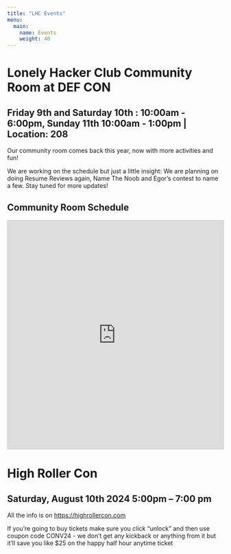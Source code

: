 ```yaml
---
title: "LHC Events"
menu:
  main:
    name: Events
    weight: 40
---
```


# Lonely Hacker Club Community Room at DEF CON
## Friday 9th and Saturday 10th : 10:00am - 6:00pm, Sunday 11th 10:00am - 1:00pm | Location: 208

Our community room comes back this year, now with more activities and fun!

We are working on the schedule but just a little insight: We are planning on doing Resume Reviews again, Name The Noob and Egor’s contest to name a few. Stay tuned for more updates!

## Community Room Schedule

<iframe class="airtable-embed" src="https://airtable.com/embed/appM9h62wewnQFiGE/shr1nnSi6cIGgTBCs?viewControls=on" frameborder="0" onmousewheel="" width="100%" height="533" style="background: transparent; border: 1px solid #ccc;"></iframe>

# High Roller Con
## Saturday, August 10th 2024 5:00pm – 7:00 pm

All the info is on https://highrollercon.com 

If you’re going to buy tickets make sure you click “unlock” and then use coupon code CONV24 - we don’t get any kickback or anything from it but it’ll save you like $25 on the happy half hour anytime ticket
